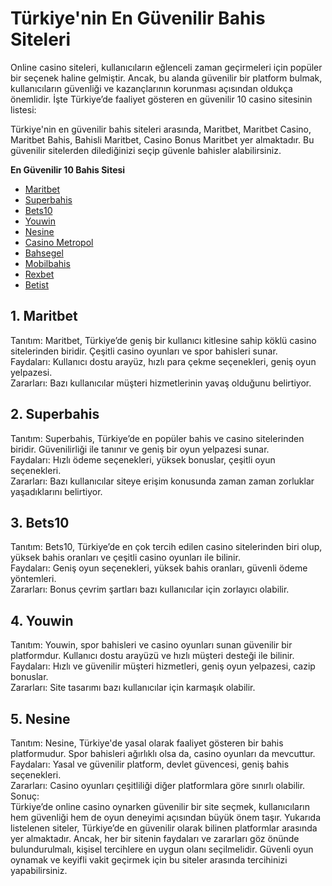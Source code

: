 <h1>Türkiye'nin En Güvenilir Bahis Siteleri</h1>
<p>Online casino siteleri, kullanıcıların eğlenceli zaman geçirmeleri için popüler bir seçenek haline gelmiştir. Ancak, bu alanda güvenilir bir platform bulmak, kullanıcıların güvenliği ve kazançlarının korunması açısından oldukça önemlidir. İşte Türkiye’de faaliyet gösteren en güvenilir 10 casino sitesinin listesi:</p>
<p>Türkiye'nin en güvenilir bahis siteleri arasında, Maritbet, Maritbet Casino, Maritbet Bahis, Bahisli Maritbet, Casino Bonus Maritbet yer almaktadır. Bu güvenilir sitelerden dilediğinizi seçip güvenle bahisler alabilirsiniz.</p>
<p><strong>En Güvenilir 10 Bahis Sitesi</strong></p>
<ul>
    <li><a target="_blank" rel="noopener noreferrer" href="https://cutt.ly/1w9k7YbJ">Maritbet</a></li>
    <li><a target="_blank" rel="noopener noreferrer" href="https://cutt.ly/1w9k7YbJ">Superbahis</a></li>
    <li><a target="_blank" rel="noopener noreferrer" href="https://cutt.ly/1w9k7YbJ">Bets10</a></li>
    <li><a target="_blank" rel="noopener noreferrer" href="https://cutt.ly/1w9k7YbJ">Youwin</a></li>
    <li><a target="_blank" rel="noopener noreferrer" href="https://cutt.ly/1w9k7YbJ">Nesine</a></li>
    <li><a target="_blank" rel="noopener noreferrer" href="https://cutt.ly/1w9k7YbJ">Casino Metropol</a></li>
    <li><a target="_blank" rel="noopener noreferrer" href="https://cutt.ly/1w9k7YbJ">Bahsegel</a></li>
    <li><a target="_blank" rel="noopener noreferrer" href="https://cutt.ly/1w9k7YbJ">Mobilbahis</a></li>
    <li><a target="_blank" rel="noopener noreferrer" href="https://cutt.ly/1w9k7YbJ">Rexbet</a></li>
    <li><a target="_blank" rel="noopener noreferrer" href="https://cutt.ly/1w9k7YbJ">Betist</a></li>
</ul>
<h2>1. Maritbet</h2>Tanıtım: Maritbet, Türkiye’de geniş bir kullanıcı kitlesine sahip köklü casino sitelerinden biridir. Çeşitli casino oyunları ve spor bahisleri sunar.<br>Faydaları: Kullanıcı dostu arayüz, hızlı para çekme seçenekleri, geniş oyun yelpazesi.<br>Zararları: Bazı kullanıcılar müşteri hizmetlerinin yavaş olduğunu belirtiyor.<h2>2. Superbahis</h2>Tanıtım: Superbahis, Türkiye’de en popüler bahis ve casino sitelerinden biridir. Güvenilirliği ile tanınır ve geniş bir oyun yelpazesi sunar.<br>Faydaları: Hızlı ödeme seçenekleri, yüksek bonuslar, çeşitli oyun seçenekleri.<br>Zararları: Bazı kullanıcılar siteye erişim konusunda zaman zaman zorluklar yaşadıklarını belirtiyor.<h2>3. Bets10</h2>Tanıtım: Bets10, Türkiye’de en çok tercih edilen casino sitelerinden biri olup, yüksek bahis oranları ve çeşitli casino oyunları ile bilinir.<br>Faydaları: Geniş oyun seçenekleri, yüksek bahis oranları, güvenli ödeme yöntemleri.<br>Zararları: Bonus çevrim şartları bazı kullanıcılar için zorlayıcı olabilir.<h2>4. Youwin</h2>Tanıtım: Youwin, spor bahisleri ve casino oyunları sunan güvenilir bir platformdur. Kullanıcı dostu arayüzü ve hızlı müşteri desteği ile bilinir.<br>Faydaları: Hızlı ve güvenilir müşteri hizmetleri, geniş oyun yelpazesi, cazip bonuslar.<br>Zararları: Site tasarımı bazı kullanıcılar için karmaşık olabilir.<h2>5. Nesine</h2>Tanıtım: Nesine, Türkiye'de yasal olarak faaliyet gösteren bir bahis platformudur. Spor bahisleri ağırlıklı olsa da, casino oyunları da mevcuttur.<br>Faydaları: Yasal ve güvenilir platform, devlet güvencesi, geniş bahis seçenekleri.<br>Zararları: Casino oyunları çeşitliliği diğer platformlara göre sınırlı olabilir.<br>Sonuç:<br>Türkiye’de online casino oynarken güvenilir bir site seçmek, kullanıcıların hem güvenliği hem de oyun deneyimi açısından büyük önem taşır. Yukarıda listelenen siteler, Türkiye’de en güvenilir olarak bilinen platformlar arasında yer almaktadır. Ancak, her bir sitenin faydaları ve zararları göz önünde bulundurulmalı, kişisel tercihlere en uygun olanı seçilmelidir. Güvenli oyun oynamak ve keyifli vakit geçirmek için bu siteler arasında tercihinizi yapabilirsiniz.</p>
